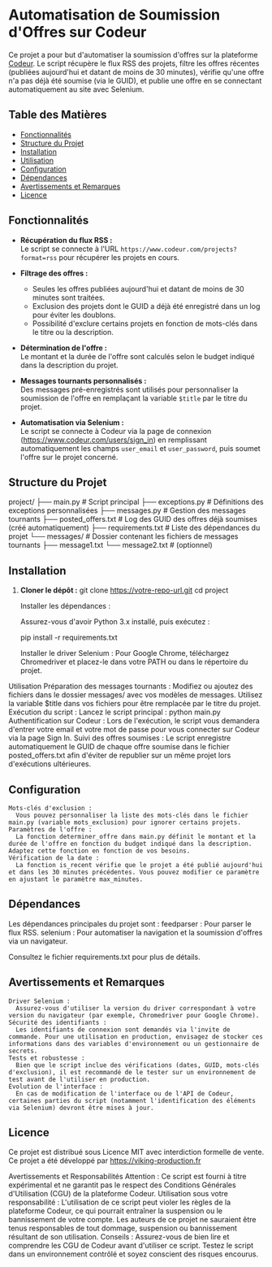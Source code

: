 # Automatisation de Soumission d'Offres sur Codeur

Ce projet a pour but d'automatiser la soumission d'offres sur la plateforme [Codeur](https://www.codeur.com/). Le script récupère le flux RSS des projets, filtre les offres récentes (publiées aujourd'hui et datant de moins de 30 minutes), vérifie qu'une offre n'a pas déjà été soumise (via le GUID), et publie une offre en se connectant automatiquement au site avec Selenium.

## Table des Matières

- [Fonctionnalités](#fonctionnalités)
- [Structure du Projet](#structure-du-projet)
- [Installation](#installation)
- [Utilisation](#utilisation)
- [Configuration](#configuration)
- [Dépendances](#dépendances)
- [Avertissements et Remarques](#avertissements-et-remarques)
- [Licence](#licence)

## Fonctionnalités

- **Récupération du flux RSS :**  
  Le script se connecte à l'URL `https://www.codeur.com/projects?format=rss` pour récupérer les projets en cours.

- **Filtrage des offres :**  
  - Seules les offres publiées aujourd'hui et datant de moins de 30 minutes sont traitées.
  - Exclusion des projets dont le GUID a déjà été enregistré dans un log pour éviter les doublons.
  - Possibilité d'exclure certains projets en fonction de mots-clés dans le titre ou la description.

- **Détermination de l'offre :**  
  Le montant et la durée de l'offre sont calculés selon le budget indiqué dans la description du projet.

- **Messages tournants personnalisés :**  
  Des messages pré-enregistrés sont utilisés pour personnaliser la soumission de l'offre en remplaçant la variable `$title` par le titre du projet.

- **Automatisation via Selenium :**  
  Le script se connecte à Codeur via la page de connexion (https://www.codeur.com/users/sign_in) en remplissant automatiquement les champs `user_email` et `user_password`, puis soumet l'offre sur le projet concerné.

## Structure du Projet
project/ ├── main.py # Script principal ├── exceptions.py # Définitions des exceptions personnalisées ├── messages.py # Gestion des messages tournants ├── posted_offers.txt # Log des GUID des offres déjà soumises (créé automatiquement) ├── requirements.txt # Liste des dépendances du projet └── messages/ # Dossier contenant les fichiers de messages tournants ├── message1.txt └── message2.txt # (optionnel)


## Installation

1. **Cloner le dépôt :**
   git clone https://votre-repo-url.git
   cd project

    Installer les dépendances :

    Assurez-vous d'avoir Python 3.x installé, puis exécutez :

    pip install -r requirements.txt

    Installer le driver Selenium :
        Pour Google Chrome, téléchargez Chromedriver et placez-le dans votre PATH ou dans le répertoire du projet.

Utilisation
    Préparation des messages tournants :
        Modifiez ou ajoutez des fichiers dans le dossier messages/ avec vos modèles de messages. Utilisez la variable $title dans vos fichiers pour être remplacée par le titre du projet.
    Exécution du script :
      Lancez le script principal :
        python main.py
      Authentification sur Codeur :
          Lors de l'exécution, le script vous demandera d'entrer votre email et votre mot de passe pour vous connecter sur Codeur via la page Sign In.
      Suivi des offres soumises :
          Le script enregistre automatiquement le GUID de chaque offre soumise dans le fichier posted_offers.txt afin d'éviter de republier sur un même projet lors d'exécutions ultérieures.

## Configuration

    Mots-clés d'exclusion :
      Vous pouvez personnaliser la liste des mots-clés dans le fichier main.py (variable mots_exclusion) pour ignorer certains projets.
    Paramètres de l'offre :
      La fonction determiner_offre dans main.py définit le montant et la durée de l'offre en fonction du budget indiqué dans la description. Adaptez cette fonction en fonction de vos besoins.
    Vérification de la date :
      La fonction is_recent vérifie que le projet a été publié aujourd'hui et dans les 30 minutes précédentes. Vous pouvez modifier ce paramètre en ajustant le paramètre max_minutes.

## Dépendances

Les dépendances principales du projet sont :
    feedparser : Pour parser le flux RSS.
    selenium : Pour automatiser la navigation et la soumission d'offres via un navigateur.

Consultez le fichier requirements.txt pour plus de détails.

## Avertissements et Remarques

    Driver Selenium :
      Assurez-vous d'utiliser la version du driver correspondant à votre version du navigateur (par exemple, Chromedriver pour Google Chrome).
    Sécurité des identifiants :
      Les identifiants de connexion sont demandés via l'invite de commande. Pour une utilisation en production, envisagez de stocker ces informations dans des variables d'environnement ou un gestionnaire de secrets.
    Tests et robustesse :
      Bien que le script inclue des vérifications (dates, GUID, mots-clés d'exclusion), il est recommandé de le tester sur un environnement de test avant de l'utiliser en production.
    Évolution de l'interface :
      En cas de modification de l'interface ou de l'API de Codeur, certaines parties du script (notamment l'identification des éléments via Selenium) devront être mises à jour.

##  Licence

Ce projet est distribué sous Licence MIT avec interdiction formelle de vente.
Ce projet a été développé par https://viking-production.fr

Avertissements et Responsabilités
    Attention :
        Ce script est fourni à titre expérimental et ne garantit pas le respect des Conditions Générales d'Utilisation (CGU) de la plateforme Codeur.
    Utilisation sous votre responsabilité :
        L'utilisation de ce script peut violer les règles de la plateforme Codeur, ce qui pourrait entraîner la suspension ou le bannissement de votre compte.
        Les auteurs de ce projet ne sauraient être tenus responsables de tout dommage, suspension ou bannissement résultant de son utilisation.
    Conseils :
        Assurez-vous de bien lire et comprendre les CGU de Codeur avant d'utiliser ce script.
        Testez le script dans un environnement contrôlé et soyez conscient des risques encourus.

